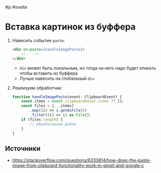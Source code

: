 #js #svelte

# Вставка картинок из буффера

1. Навесить событие `paste`:

	```html
	<div on:paste={handleImagePaste}>
		<!-- -->
	</div>
	```

	- `div` может быть локальным, но тогда на него надо будет кликать чтобы вставить из буффера
	- Лучше навесить на глобальный `div`

2. Реализуем обработчик:

	```ts
	function handleImagePaste(event: ClipboardEvent) {
		const items = event.clipboardData?.items ?? [];
		const files = [...items]
			.map((i) => i.getAsFile())
			.filter((i) => i) as File[];
		if (files.length) {
			// Обрабатываем файлы
		}
	}
	```

## Источники  

- https://stackoverflow.com/questions/6333814/how-does-the-paste-image-from-clipboard-functionality-work-in-gmail-and-google-c